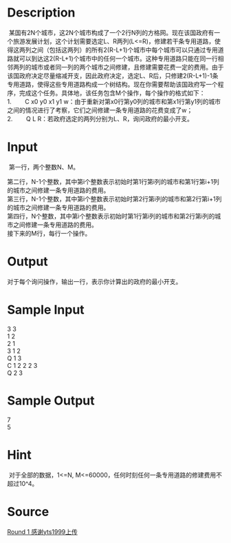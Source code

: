 
# Description

<div class="content"><div> 某国有2N个城市，这2N个城市构成了一个2行N列的方格网。现在该国政府有一个旅游发展计划，这个计划需要选定L、R两列(L&lt;=R)，修建若干条专用道路，使得这两列之间（包括这两列）的所有2(R-L+1)个城市中每个城市可以只通过专用道路就可以到达这2(R-L+1)个城市中的任何一个城市。这种专用道路只能在同一行相邻两列的城市或者同一列的两个城市之间修建，且修建需要花费一定的费用。由于该国政府决定尽量缩减开支，因此政府决定，选定L、R后，只修建2(R-L+1)-1条专用道路，使得这些专用道路构成一个树结构。现在你需要帮助该国政府写一个程序，完成这个任务。具体地，该任务包含M个操作，每个操作的格式如下：</div>
<div>1.        C x0 y0 x1 y1 w：由于重新对第x0行第y0列的城市和第x1行第y1列的城市之间的情况进行了考察，它们之间修建一条专用道路的花费变成了w；</div>
<div>2.        Q L R：若政府选定的两列分别为L、R，询问政府的最小开支。</div>
<div></div>
<p class="NOI0"></p></div>

# Input

<div class="content"><p> 第一行，两个整数N、M。</p>
<div>第二行，N-1个整数，其中第i个整数表示初始时第1行第i列的城市和第1行第i+1列的城市之间修建一条专用道路的费用。</div>
<div>第三行，N-1个整数，其中第i个整数表示初始时第2行第i列的城市和第2行第i+1列的城市之间修建一条专用道路的费用。</div>
<div>第四行，N个整数，其中第i个整数表示初始时第1行第i列的城市和第2行第i列的城市之间修建一条专用道路的费用。</div>
<div>接下来的M行，每行一个操作。</div>
<div></div></div>

# Output

<div class="content"><p>对于每个询问操作，输出一行，表示你计算出的政府的最小开支。</p>
<div>
<div></div>
</div></div>

# Sample Input

<div class="content"><span class="sampledata">3 3<br/>
1 2<br/>
2 1<br/>
3 1 2<br/>
Q 1 3<br/>
C 1 2 2 2 3<br/>
Q 2 3</span></div>

# Sample Output

<div class="content"><span class="sampledata">7<br/>
5</span></div>

# Hint

<div class="content"><p></p><p> 对于全部的数据，1&lt;=N, M&lt;=60000，任何时刻任何一条专用道路的修建费用不超过10^4。</p><p></p></div>

# Source

<div class="content"><p><a href="problemset.php?search=Round 1 感谢yts1999上传">Round 1 感谢yts1999上传</a></p></div>

